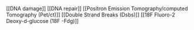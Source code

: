 [[DNA damage]]
[[DNA repair]]
[[Positron Emission Tomography/computed Tomography (Pet/ct)]]
[[Double Strand Breaks (Dsbs)]]
[[18F Fluoro-2 Deoxy-d-glucose (18F -Fdg)]]

